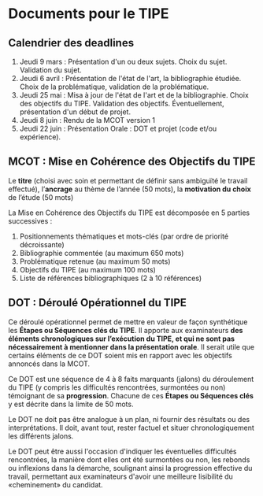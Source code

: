 # Documents pour le TIPE

## Calendrier des deadlines

1. Jeudi 9 mars : Présentation d'un ou deux sujets. Choix du sujet. Validation du sujet.
2. Jeudi 6 avril : Présentation de l'état de l'art, la bibliographie étudiée. Choix de la problématique, validation de la problématique.
3. Jeudi 25 mai : Misa à jour de l'état de l'art et de la bibliographie. Choix des objectifs du TIPE. Validation des objectifs. Éventuellement, présentation d'un début de projet.
4. Jeudi 8 juin : Rendu de la MCOT version 1
5. Jeudi 22 juin : Présentation Orale : DOT et projet (code et/ou expérience).


## MCOT : Mise en Cohérence des Objectifs du TIPE

Le **titre** (choisi avec soin et permettant de définir sans ambiguïté le travail effectué), l’**ancrage** au thème de l’année (50 mots), la **motivation du choix** de l’étude (50 mots)

La Mise en Cohérence des Objectifs du TIPE est décomposée en 5 parties successives :

1. Positionnements thématiques et mots-clés (par ordre de priorité décroissante)
2. Bibliographie commentée (au maximum 650 mots)
3. Problématique retenue (au maximum 50 mots)
4. Objectifs du TIPE (au maximum 100 mots)
5. Liste de références bibliographiques (2 à 10 références)

## DOT : Déroulé Opérationnel du TIPE

Ce déroulé opérationnel permet de mettre en valeur de façon synthétique les **Étapes ou Séquences clés du TIPE**. Il apporte aux examinateurs **des éléments chronologiques sur l’exécution du TIPE, et qui ne sont pas nécessairement à mentionner dans la présentation orale**. Il serait utile que certains éléments de ce DOT soient mis en rapport avec les objectifs annoncés dans la MCOT.

Ce DOT est une séquence de 4 à 8 faits marquants (jalons) du déroulement du TIPE (y compris les difficultés rencontrées, surmontées ou non) témoignant de sa **progression**. Chacune de ces **Étapes ou Séquences clés** y est décrite dans la limite de 50 mots.

Le DOT ne doit pas être analogue à un plan, ni fournir des résultats ou des interprétations. Il doit, avant tout, rester factuel et situer chronologiquement les différents jalons.

Le DOT peut être aussi l'occasion d'indiquer les éventuelles difficultés rencontrées, la manière dont elles ont été surmontées ou non, les rebonds ou inflexions dans la démarche, soulignant ainsi la progression effective du travail, permettant aux examinateurs d'avoir une meilleure lisibilité du «cheminement» du candidat.


